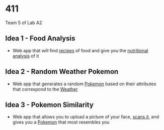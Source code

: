 # 411

Team 5 of Lab A2

## Idea 1 - Food Analysis
 - Web app that will find [recipes](https://www.themealdb.com/api.php) of food and give you the [nutritional analysis](https://rapidapi.com/spoonacular/api/recipe-food-nutrition) of it 
 
<!-- another nutrition analysis api alternative: https://developer.edamam.com/edamam-docs-nutrition-api -->
 
## Idea 2 - Random Weather Pokemon
 - Web app that generates a random [Pokemon](https://pokeapi.co/) based on their attributes that correspond to the [Weather](https://openweathermap.org/)
  
## Idea 3 - Pokemon Similarity 
 - Web app that allows you to upload a picture of your face, [scans it](https://skybiometry.com/documentation/), and gives you a [Pokemon](https://pokeapi.co/) that most resembles you 
 
